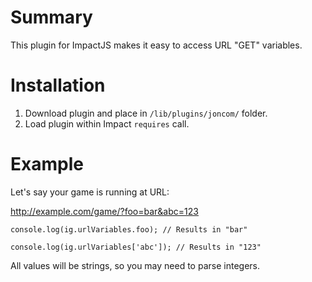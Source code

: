 # Summary #
This plugin for ImpactJS makes it easy to access URL "GET" variables.

# Installation #
1. Download plugin and place in `/lib/plugins/joncom/` folder.
2. Load plugin within Impact `requires` call.

# Example #

Let's say your game is running at URL:

http://example.com/game/?foo=bar&abc=123

`console.log(ig.urlVariables.foo); // Results in "bar"`

`console.log(ig.urlVariables['abc']); // Results in "123"`

All values will be strings, so you may need to parse integers.

